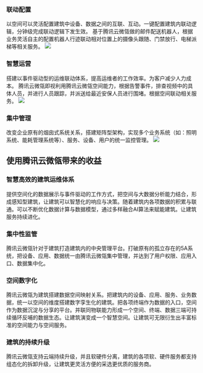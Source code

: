 ### 联动配置

以空间可以灵活配置建筑中设备、数据之间的互联、互动。一键配置建筑内联动逻辑，分钟级完成联动逻辑下发生效。
基于腾讯云微瓴做的邮件配送机器人，根据业务灵活自主的配置机器人行迹联动相对位置上的摄像头跟随、门禁放行、电梯派梯等相关服务。
![](https://main.qcloudimg.com/raw/a60acbed9b5e17e631b4bd95bc2e6b25.png)

### 智慧运营

搭建以事件驱动型的运维联动体系，提高运维者的工作效率。为客户减少人力成本。
腾讯云微瓴即视利用腾讯云微瓴空间能力，根据告警事件，排查视频中的具体人员，并进行人员跟踪，并派送给最近安保人员进行围堵。根据空间联动相关服务。
![](https://main.qcloudimg.com/raw/b98b411a2e8881cefa318c89fbc7e00e.png)

### 集中管理

改变企业原有的烟囱式系统关系，搭建矩阵型架构，实现多个业务系统（如：照明系统、能耗管理系统等）、服务、设备、用户的统一监控管理。
![](https://main.qcloudimg.com/raw/d43a56b3c31329a9b51681b640461ff4.png)

## 使用腾讯云微瓴带来的收益

### 智慧高效的建筑运维体系

提供空间化的数据展示与事件驱动的工作方式，把空间与大数据分析能力结合，形成感知型建筑，让建筑可以智慧化的响应与决策。随着建筑内各项数据的积累与联通。可以不断优化数据计算与数据模型，通过多样融合AI算法来赋能建筑。让建筑服务持续进化。

### 集中性监管

腾讯云微瓴针对于建筑打造建筑内的中央管理平台。打破原有的孤立存在的5A系统，把设备、应用、数据统一由腾讯云微瓴集中管理，并达到了用户权限、应用入口、数据集中化。

### 空间数字化

腾讯云微瓴为建筑搭建数据空间映射关系。把建筑内的设备、应用、服务、业务数据，统一以空间的维度搭建数字孪生化的建筑。把各项终端作为数据的入口，空间作为数据沉淀与分享的平台。并联同物联能力形成一个空间、终端、数据三端可持续循环反哺的数据生态。让建筑演变成一个智慧空间。让建筑可无限衍生出丰富标准的空间能力与空间服务。

### 建筑的持续升级

腾讯云微瓴支持云端持续升级，并且软硬件分离，建筑的各项软、硬件服务都支持组态化的拆卸升级，让建筑更灵活方便的采选更优质的服务商。
